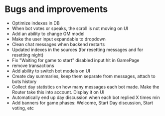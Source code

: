 # Bugs and improvements

- Optimize indexes in DB
- When bot votes or speaks, the scroll is not moving on UI
- Add an ability to change GM model
- Make the user input expandable to dropdown
- Clean chat messages when backend restarts
- Updated indexes in the sources (for resetting messages and for resetting night)
- Fix "Waiting for game to start" disabled input hit in GamePage
- remove transactions
- Add ability to switch bot models on UI
- Create day summaries, keep them separate from messages, attach to bots history
- Collect day statistics on how many messages each bot made. Make the Router take this into account. Display it on UI
- Automatically end up day discussion when each bot replied X times min
- Add banners for game phases: Welcome, Start Day discussion, Start voting, etc
